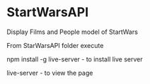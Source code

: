 # StartWarsAPI

Display Films and People model of StartWars

From StarWarsAPI folder execute


npm install -g live-server
     - to install live server


live-server
    - to view the page
